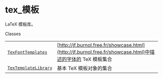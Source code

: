 # tex\_模板

LaTeX 模板库。

Classes

|||
|-|-|
[`TexFontTemplates`]()|[http://jf.burnol.free.fr/showcase.html](http://jf.burnol.free.fr/showcase.html)中描述的字体的 TeX 模板集合
[`TexTemplateLibrary`]()|基本 TeX 模板对象的集合
